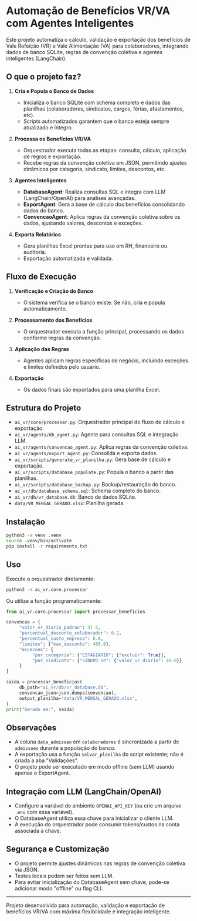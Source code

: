 
# Automação de Benefícios VR/VA com Agentes Inteligentes

Este projeto automatiza o cálculo, validação e exportação dos benefícios de Vale Refeição (VR) e Vale Alimentação (VA) para colaboradores, integrando dados de banco SQLite, regras de convenção coletiva e agentes inteligentes (LangChain).

## O que o projeto faz?

1. **Cria e Popula o Banco de Dados**
    - Inicializa o banco SQLite com schema completo e dados das planilhas (colaboradores, sindicatos, cargos, férias, afastamentos, etc).
    - Scripts automatizados garantem que o banco esteja sempre atualizado e íntegro.

2. **Processa os Benefícios VR/VA**
    - Orquestrador executa todas as etapas: consulta, cálculo, aplicação de regras e exportação.
    - Recebe regras da convenção coletiva em JSON, permitindo ajustes dinâmicos por categoria, sindicato, limites, descontos, etc.

3. **Agentes Inteligentes**
    - **DatabaseAgent**: Realiza consultas SQL e integra com LLM (LangChain/OpenAI) para análises avançadas.
    - **ExportAgent**: Gera a base de cálculo dos benefícios consolidando dados do banco.
    - **ConvencaoAgent**: Aplica regras da convenção coletiva sobre os dados, ajustando valores, descontos e exceções.

4. **Exporta Relatórios**
    - Gera planilhas Excel prontas para uso em RH, financeiro ou auditoria.
    - Exportação automatizada e validada.

## Fluxo de Execução

1. **Verificação e Criação do Banco**
    - O sistema verifica se o banco existe. Se não, cria e popula automaticamente.

2. **Processamento dos Benefícios**
    - O orquestrador executa a função principal, processando os dados conforme regras da convenção.

3. **Aplicação das Regras**
    - Agentes aplicam regras específicas de negócio, incluindo exceções e limites definidos pelo usuário.

4. **Exportação**
    - Os dados finais são exportados para uma planilha Excel.

## Estrutura do Projeto

- `ai_vr/core/processar.py`: Orquestrador principal do fluxo de cálculo e exportação.
- `ai_vr/agents/db_agent.py`: Agente para consultas SQL e integração LLM.
- `ai_vr/agents/convencao_agent.py`: Aplica regras da convenção coletiva.
- `ai_vr/agents/export_agent.py`: Consolida e exporta dados.
- `ai_vr/scripts/generate_vr_planilha.py`: Gera base de cálculo e exportação.
- `ai_vr/scripts/database_populate.py`: Popula o banco a partir das planilhas.
- `ai_vr/scripts/database_backup.py`: Backup/restauração do banco.
- `ai_vr/db/database_schema.sql`: Schema completo do banco.
- `ai_vr/db/vr_database.db`: Banco de dados SQLite.
- `data/VR_MENSAL_GERADO.xlsx`: Planilha gerada.

## Instalação

```bash
python3 -m venv .venv
source .venv/bin/activate
pip install -r requirements.txt
```

## Uso

Execute o orquestrador diretamente:

```bash
python3 -m ai_vr.core.processar
```

Ou utilize a função programaticamente:

```python
from ai_vr.core.processar import processar_beneficios

convencao = {
     "valor_vr_diario_padrao": 37.5,
     "percentual_desconto_colaborador": 0.2,
     "percentual_custo_empresa": 0.8,
     "limites": {"max_desconto": 400.0},
     "excecoes": {
          "por_categoria": {"ESTAGIARIO": {"excluir": True}},
          "por_sindicato": {"SINDPD SP": {"valor_vr_diario": 40.0}}
     }
}

saida = processar_beneficios(
     db_path="ai_vr/db/vr_database.db",
     convencao_json=json.dumps(convencao),
     output_planilha="data/VR_MENSAL_GERADO.xlsx",
)
print("Gerado em:", saida)
```

## Observações

- A coluna `data_admissao` em `colaboradores` é sincronizada a partir de `admissoes` durante a população do banco.
- A exportação usa a função `salvar_planilha` do script existente; não é criada a aba "Validações".
- O projeto pode ser executado em modo offline (sem LLM) usando apenas o ExportAgent.

## Integração com LLM (LangChain/OpenAI)

- Configure a variável de ambiente `OPENAI_API_KEY` (ou crie um arquivo `.env` com essa variável).
- O DatabaseAgent utiliza essa chave para inicializar o cliente LLM.
- A execução do orquestrador pode consumir tokens/custos na conta associada à chave.

## Segurança e Customização

- O projeto permite ajustes dinâmicos nas regras de convenção coletiva via JSON.
- Testes locais podem ser feitos sem LLM.
- Para evitar inicialização do DatabaseAgent sem chave, pode-se adicionar modo "offline" ou flag CLI.

---
Projeto desenvolvido para automação, validação e exportação de benefícios VR/VA com máxima flexibilidade e integração inteligente.

